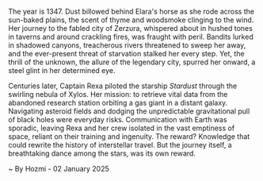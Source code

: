
The year is 1347.  Dust billowed behind Elara's horse as she rode across the sun-baked plains, the scent of thyme and woodsmoke clinging to the wind.  Her journey to the fabled city of Zerzura, whispered about in hushed tones in taverns and around crackling fires, was fraught with peril.  Bandits lurked in shadowed canyons, treacherous rivers threatened to sweep her away, and the ever-present threat of starvation stalked her every step. Yet, the thrill of the unknown, the allure of the legendary city, spurred her onward, a steel glint in her determined eye.

Centuries later, Captain Rexa piloted the starship *Stardust* through the swirling nebula of Xylos.  Her mission: to retrieve vital data from the abandoned research station orbiting a gas giant in a distant galaxy.  Navigating asteroid fields and dodging the unpredictable gravitational pull of black holes were everyday risks.  Communication with Earth was sporadic, leaving Rexa and her crew isolated in the vast emptiness of space, reliant on their training and ingenuity.  The reward? Knowledge that could rewrite the history of interstellar travel.  But the journey itself, a breathtaking dance among the stars, was its own reward.

~ By Hozmi - 02 January 2025
